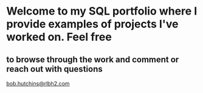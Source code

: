# Welcome to my SQL portfolio where I provide examples of projects I've worked on. Feel free
## to browse through the work and comment or reach out with questions
bob.hutchins@rlbh2.com
